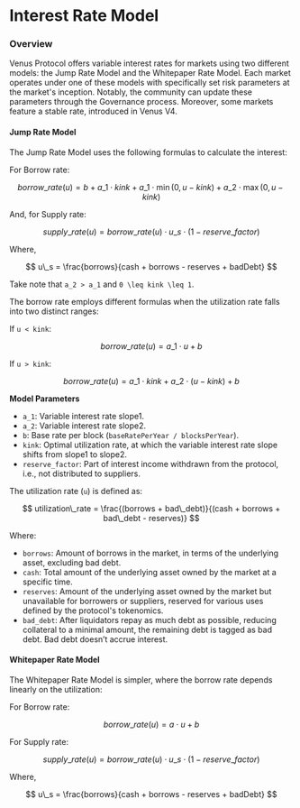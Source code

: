 # Interest Rate Model

### Overview

Venus Protocol offers variable interest rates for markets using two different models: the Jump Rate Model and the Whitepaper Rate Model. Each market operates under one of these models with specifically set risk parameters at the market's inception. Notably, the community can update these parameters through the Governance process. Moreover, some markets feature a stable rate, introduced in Venus V4.

#### **Jump Rate Model**

The Jump Rate Model uses the following formulas to calculate the interest:

For Borrow rate:&#x20;

$$
borrow\_rate (u) = b + a\_1 \cdot kink + a\_1 \cdot \min(0, u-kink) + a\_2 \cdot \max(0,u-kink)
$$

And, for Supply rate:

$$
supply\_rate(u) = borrow\_rate(u) \cdot u\_s \cdot (1 - reserve\_factor)
$$

Where,

$$
u\_s = \frac{borrows}{cash + borrows - reserves + badDebt}
$$

Take note that `a_2 > a_1` and `0 \leq kink \leq 1`.

The borrow rate employs different formulas when the utilization rate falls into two distinct ranges:

If `u < kink`:

$$
borrow\_rate(u) = a\_1 \cdot u + b
$$

If `u > kink`:

$$
borrow\_rate(u) = a\_1 \cdot kink + a\_2 \cdot (u-kink) + b
$$

**Model Parameters**

* `a_1`: Variable interest rate slope1.
* `a_2`: Variable interest rate slope2.
* `b`: Base rate per block (`baseRatePerYear / blocksPerYear`).
* `kink`: Optimal utilization rate, at which the variable interest rate slope shifts from slope1 to slope2.
* `reserve_factor`: Part of interest income withdrawn from the protocol, i.e., not distributed to suppliers.

The utilization rate (`u`) is defined as:

$$
utilization\_rate = \frac{(borrows + bad\_debt)}{(cash + borrows + bad\_debt - reserves)}
$$

Where:

* `borrows`: Amount of borrows in the market, in terms of the underlying asset, excluding bad debt.
* `cash`: Total amount of the underlying asset owned by the market at a specific time.
* `reserves`: Amount of the underlying asset owned by the market but unavailable for borrowers or suppliers, reserved for various uses defined by the protocol's tokenomics.
* `bad_debt`: After liquidators repay as much debt as possible, reducing collateral to a minimal amount, the remaining debt is tagged as bad debt. Bad debt doesn’t accrue interest.

#### Whitepaper Rate Model

The Whitepaper Rate Model is simpler, where the borrow rate depends linearly on the utilization:

For Borrow rate:

$$
borrow\_rate (u) = a \cdot u + b
$$

For Supply rate:

$$
supply\_rate(u) = borrow\_rate(u) \cdot u\_s \cdot (1 - reserve\_factor)
$$

Where,

$$
u\_s = \frac{borrows}{cash + borrows - reserves + badDebt}
$$
